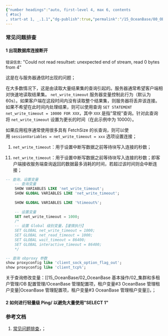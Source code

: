 ```yaml
---
{"number headings":"auto, first-level 4, max 6, contents
{ #toc}
, start-at 1, _.1.1","dg-publish":true,"permalink":"/15_OceanBase/80_OB 相关知识库/常见问题排查/","dgPassFrontmatter":true}
---
```



### 常见问题排查
#### 1 出现数据库连接断开

`错误信息`: "Could not read resultset: unexpected end of stream, read 0 bytes from 4"

这是在与服务器通信时出现的问题；

在大多数情况下，这是由读取大量结果集的查询引起的。服务器通常希望客户端相对快速地读取结果集。 `net_write_timeout` 服务器变量控制此行为（默认为 60s）。如果客户端在这段时间内没有读取整个结果集，则服务器将丢弃该连接。如果不希望在此时间内处理结果，则可以使用查询 `SET STATEMENT net_write_timeout = 10000 FOR XXX`，其中 `XXX` 是指"常规"查询。针对此查询将 `net_write_timeout` 设置为更长的时间（在此示例中为 10000）。

如果应用程序通常使用很多具有 FetchSize 的长查询，则可以使用 `sessionVariables = net_write_timeout = xxx` 选项设置连接；

1. `net_write_timeout`：用于设置中断写数据之前等待块写入连接的秒数； 
<div class="transclusion internal-embed is-loaded"><div class="markdown-embed">



11. `net_write_timeout`：用于设置中断写数据之前等待块写入连接的秒数；即客户端接收服务端查询返回的数据最多消耗的时间，若超过该时间则会中断连接； 

</div></div>


```sql
-- 查询，设置变量
	-- 查询变量
	SHOW VARIABLES LIKE 'net_write_timeout';  
	SHOW GLOBAL VARIABLES LIKE 'net_write_timeout';  
	  
	SHOW GLOBAL VARIABLES LIKE '%timeout%';  
	
	-- 设置变量 
	SET net_write_timeout = 1000;  
	/* 
	-- 设置 Global 级别变量，【谨慎执行】
	SET GLOBAL net_write_timeout = 1000;  
	SET GLOBAL net_read_timeout = 1000;  
	SET GLOBAL wait_timeout = 86400;  
	SET GLOBAL interactive_timeout = 86400;
	*/

-- 查询 obproxy 参数
show proxyconfig like 'client_sock_option_flag_out';  
show proxyconfig like 'client_tcp%';  
```
关于查询修改变量：[[15_OceanBase/02_OceanBase 基本操作/02_集群和多租户管理/OB 配置管理/OceanBase 管理配置项，租户变量#3 OceanBase 管理租户变量\|OceanBase 管理配置项，租户变量#3 OceanBase 管理租户变量]]，；


#### 2 如何进行轻量级 Ping/ 以避免大量使用"SELECT 1"


### 参考文档
1. [常见问题排查](https://www.oceanbase.com/docs/common-oceanbase-connector-j-cn-1000000000845350)，；


